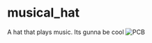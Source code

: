 # musical_hat
A hat that plays music.
Its gunna be cool
![PCB](https://ethansawesomewebsite.tk/img/hat/FullSizeRender-2.jpg)
